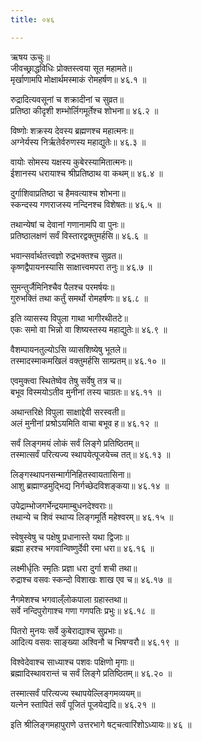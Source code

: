 ```yaml
---
title: ०४६

---
```

ऋषय ऊचुः॥  
जीवच्छ्राद्धविधिः प्रोक्तस्त्वया सूत महामते॥  
मृर्खाणामपि मोक्षार्थमस्माकं रोमहर्षण॥ ४६.१ ॥  
  
रुद्रादित्यवसूनां च शक्रादीनां च सुव्रत॥  
प्रतिष्ठा कीदृशी शम्भोर्लिगमूर्तेश्च शोभना॥ ४६.२ ॥  
  
विष्णोः शक्रस्य देवस्य ब्रह्मणश्च महात्मनः॥  
अग्नेर्यस्य निर्ऋतेर्वरुणस्य महाद्युतेः॥ ४६.३ ॥  
  
वायोः सोमस्य यक्षस्य कुबेरस्यामितात्मनः॥  
ईशानस्य धरायाश्च श्रीप्रतिष्ठाथ वा कथम्॥ ४६.४ ॥  
  
दुर्गाशिवाप्रतिष्ठा च हैमवत्याश्च शोभना॥  
स्कन्दस्य गणराजस्य नन्दिनश्च विशेषतः॥ ४६.५ ॥  
  
तथान्येषां च देवानां गणानामपि वा पुनः॥  
प्रतिष्ठालक्षणं सर्वं विस्तारद्वक्तुमर्हसि॥ ४६.६ ॥  
  
भवान्सर्वार्थतत्त्वज्ञो रुद्रभक्तश्च सुव्रत॥  
कृष्णद्वैपायनस्यासि साक्षात्त्वमपरा तनुः॥ ४६.७ ॥  
  
सुमन्तुर्जैमिनिश्चैव पैलश्च परमर्षयः॥  
गुरुभक्तिं तथा कर्तुं समर्थो रोमहर्षणः॥ ४६.८ ॥  
  
इति व्यासस्य विपुला गाथा भागीरथीतटे॥  
एकः समो वा भिन्नो वा शिष्यस्तस्य महाद्युतेः॥ ४६.९ ॥  
  
वैशम्पायनतुल्योऽसि व्यासशिष्येषु भूतले॥  
तस्मादस्माकमखिलं वक्तुमर्हसि साम्प्रतम्॥ ४६.१० ॥  
  
एवमुक्त्वा स्थितेष्वेव तेषु सर्वेषु तत्र च॥  
बभूव विस्मयोऽतीव मुनीनां तस्य चाग्रतः॥ ४६.११ ॥  
  
अथान्तरिक्षे विपुला साक्षाद्देवी सरस्वती॥  
अलं मुनीनां प्रश्रोऽयमिति वाचा बभूव ह॥ ४६.१२ ॥  
  
सर्वं लिङ्गमयं लोकं सर्वं लिङ्गे प्रतिष्ठितम्॥  
तस्मात्सर्वं परित्यज्य स्थापयेत्पूजयेच्च तत्॥ ४६.१३ ॥  
  
लिङ्गस्थापनसन्मार्गनिहितस्वायतासिना॥  
आशु ब्रह्माण्डमुद्भिद्य निर्गच्छेदविशङ्कया॥ ४६.१४ ॥  
  
उपेद्राम्भोजगर्भेन्द्रयमाम्बुधनदेश्वराः॥  
तथान्ये च शिवं स्थाप्य लिङ्गमूर्ति महेश्वरम्॥ ४६.१५ ॥  
  
स्वेषुस्वेषु च पक्षेषु प्रधानास्ते यथा द्विजाः॥  
ब्रह्मा हरश्च भगवान्विष्णुर्देवी रमा धरा॥ ४६.१६ ॥  
  
लक्ष्मीर्धृतिः स्मृतिः प्रज्ञा धरा दुर्गा शची तथा॥  
रुद्राश्च वसवः स्कन्दो विशाखः शाख एव च॥ ४६.१७ ॥  
  
नैगमेशश्च भगवाल्ँलोकपाला ग्रहास्तथा॥  
सर्वे नन्दिपुरोगाश्च गणा गणपतिः प्रभुः॥ ४६.१८ ॥  
  
पितरो मुनयः सर्वे कुबेराद्याश्च सुप्रभाः॥  
आदित्य वसवः साङ्ख्या अश्विनौ च भिषग्वरौ॥ ४६.१९ ॥  
  
विश्वेदेवाश्च साध्याश्च पशवः पक्षिणो मृगाः॥  
ब्रह्मादिस्थावरान्तं च सर्वं लिङ्गे प्रतिष्ठितम्॥ ४६.२० ॥  
  
तस्मात्सर्वं परित्यज्य स्थापयेल्लिङ्गमव्ययम्॥  
यत्नेन स्तापितं सर्वं पूजितं पूजयेद्यदि॥ ४६.२१ ॥  
  
इति श्रीलिङ्गमहापुराणे उत्तरभागे षट्चत्वारिंशोऽध्यायः॥ ४६ ॥